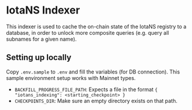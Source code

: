 # IotaNS Indexer

This indexer is used to cache the on-chain state of the IotaNS registry to a database,
in order to unlock more composite queries (e.g. query all subnames for a given name).

## Setting up locally

Copy `.env.sample` to `.env` and fill the variables (for DB connection).
This sample environment setup works with Mainnet types.

- `BACKFILL_PROGRESS_FILE_PATH`: Expects a file in the format `{ "iotans_indexing": <starting_checkpoint> }`
- `CHECKPOINTS_DIR`: Make sure an empty directory exists on that path.
